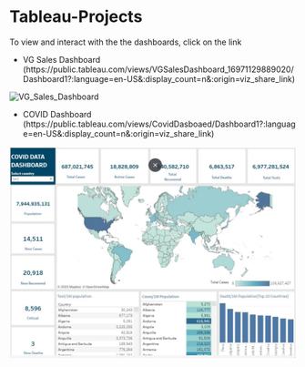 # Tableau-Projects
To view and interact with the the dashboards, click on the link

<ul>
  <li>VG Sales Dashboard
      (https://public.tableau.com/views/VGSalesDashboard_16971129889020/Dashboard1?:language=en-US&:display_count=n&:origin=viz_share_link)
  </li>
</ul>

![VG_Sales_Dashboard](https://github.com/Promiz10/Tableau-Projects/assets/139330928/48727b51-e2f8-4cc8-b635-e202e3156a6b)


<ul>
  <li>COVID Dashboard (https://public.tableau.com/views/CovidDasboaed/Dashboard1?:language=en-US&:display_count=n&:origin=viz_share_link)
  </li>
</ul>

![Covid_Dasboard](Covid_Dasboard.JPG)

